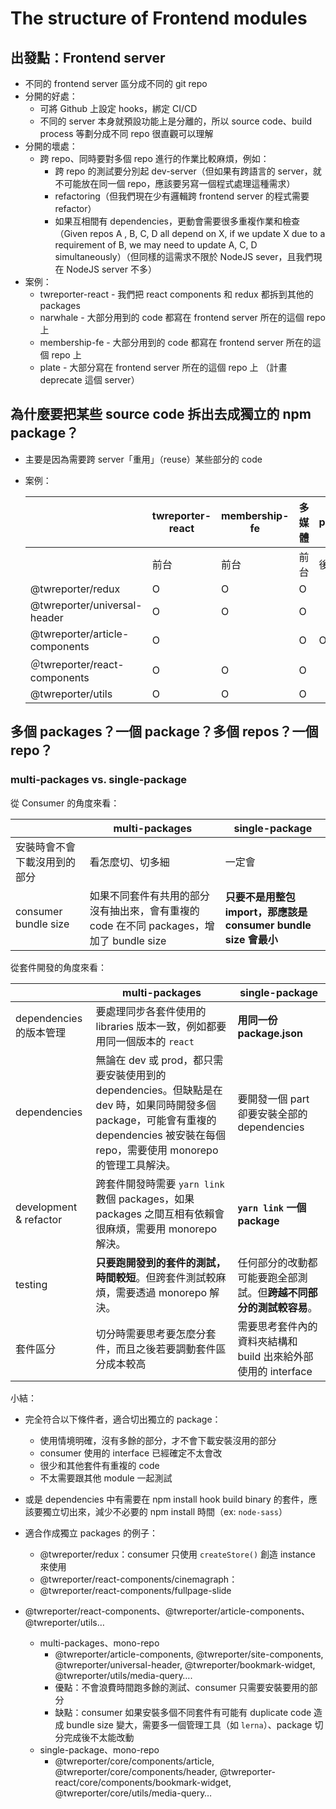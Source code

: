 # The structure of Frontend modules

## 出發點：Frontend server

- 不同的 frontend server 區分成不同的 git repo
- 分開的好處：
  - 可將 Github 上設定 hooks，綁定 CI/CD
  - 不同的 server 本身就預設功能上是分離的，所以 source code、build process 等劃分成不同 repo 很直觀可以理解
- 分開的壞處：
  - 跨 repo、同時要對多個 repo 進行的作業比較麻煩，例如：
    - 跨 repo 的測試要分別起 dev-server（但如果有跨語言的 server，就不可能放在同一個 repo，應該要另寫一個程式處理這種需求）
    - refactoring（但我們現在少有邏輯跨 frontend server 的程式需要 refactor）
    - 如果互相間有 dependencies，更動會需要很多重複作業和檢查（Given repos A , B, C, D all depend on X, if we update X due to a requirement of B, we may need to update A, C, D simultaneously）（但同樣的這需求不限於 NodeJS sever，且我們現在 NodeJS server 不多）
- 案例：
  - twreporter-react - 我們把 react components 和 redux 都拆到其他的 packages
  - narwhale - 大部分用到的 code 都寫在 frontend server 所在的這個 repo 上
  - membership-fe - 大部分用到的 code 都寫在 frontend server 所在的這個 repo 上
  - plate - 大部分寫在 frontend server 所在的這個 repo 上 （計畫 deprecate 這個 server）

## 為什麼要把某些 source code 拆出去成獨立的 npm package？

- 主要是因為需要跨 server「重用」（reuse）某些部分的 code

- 案例：

  

  |                                | twreporter-react | membership-fe | 多媒體 | plate | narwhale |
  | ------------------------------ | ---------------- | ------------- | ------ | ----- | -------- |
  |                                | 前台             | 前台          | 前台   | 後台  | 後台     |
  | @twreporter/redux              | O                | O             | O      |       |          |
  | @twreporter/universal-header   | O                | O             | O      |       |          |
  | @twreporter/article-components | O                |               | O      | O     | O        |
  | ＠twreporter/react-components  | O                | O             | O      |       |          |
  | @twreporter/utils              | O                | O             | O      |       |          |

## 多個 packages？一個 package？多個 repos？一個 repo？

### multi-packages vs. single-package

從 Consumer 的角度來看：

|                              | multi-packages                                               | single-package                                               |
| ---------------------------- | ------------------------------------------------------------ | ------------------------------------------------------------ |
| 安裝時會不會下載沒用到的部分 | 看怎麼切、切多細                                             | 一定會                                                       |
| consumer bundle size         | 如果不同套件有共用的部分沒有抽出來，會有重複的 code 在不同 packages，增加了 bundle size | **只要不是用整包 import，那應該是 consumer bundle size 會最小** |

從套件開發的角度來看：

|                         | multi-packages                                               | single-package                                               |
| ----------------------- | ------------------------------------------------------------ | ------------------------------------------------------------ |
| dependencies 的版本管理 | 要處理同步各套件使用的 libraries 版本一致，例如都要用同一個版本的 `react` | **用同一份 package.json**                                    |
| dependencies            | 無論在 dev 或 prod，都只需要安裝使用到的 dependencies。但缺點是在 dev 時，如果同時開發多個 package，可能會有重複的 dependencies 被安裝在每個 repo，需要使用 monorepo 的管理工具解決。 | 要開發一個 part 卻要安裝全部的 dependencies                  |
| development & refactor  | 跨套件開發時需要  `yarn link` 數個 packages，如果 packages 之間互相有依賴會很麻煩，需要用 monorepo 解決。 | **`yarn link` 一個 package**                                 |
| testing                 | **只要跑開發到的套件的測試，時間較短**。但跨套件測試較麻煩，需要透過 monorepo 解決。 | 任何部分的改動都可能要跑全部測試。但**跨越不同部分的測試較容易**。 |
| 套件區分                | 切分時需要思考要怎麼分套件，而且之後若要調動套件區分成本較高 | 需要思考套件內的資料夾結構和 build 出來給外部使用的 interface |

小結：

- 完全符合以下條件者，適合切出獨立的 package：
  - 使用情境明確，沒有多餘的部分，才不會下載安裝沒用的部分
  - consumer 使用的 interface 已經確定不太會改
  - 很少和其他套件有重複的 code
  - 不太需要跟其他 module 一起測試
- 或是 dependencies 中有需要在 npm install hook build binary 的套件，應該要獨立切出來，減少不必要的 npm install 時間（ex: `node-sass`）
- 適合作成獨立 packages 的例子：
  - @twreporter/redux：consumer 只使用 `createStore()` 創造 instance 來使用
  - @twreporter/react-components/cinemagraph：
  - @twreporter/react-components/fullpage-slide

- @twreporter/react-components、@twreporter/article-components、@twreporter/utils…
  - multi-packages、mono-repo
    - @twreporter/article-components, @twreporter/site-components, @twreporter/universal-header, @twreporter/bookmark-widget, @twreporter/utils/media-query….
    - 優點：不會浪費時間跑多餘的測試、consumer 只需要安裝要用的部分
    - 缺點：consumer 如果安裝多個不同套件有可能有 duplicate code 造成 bundle size 變大，需要多一個管理工具（如 `lerna`）、package 切分完成後不太能改動
  - single-package、mono-repo
    - @twreporter/core/components/article, @twreporter/core/components/header, @twreporter-react/core/components/bookmark-widget, @twreporter/core/utils/media-query…
